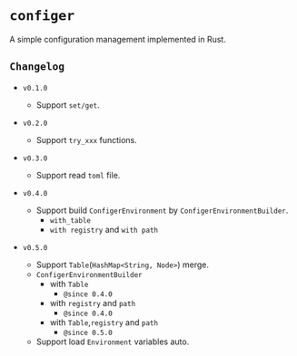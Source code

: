 # `configer`

A simple configuration management implemented in Rust.

## `Changelog`

- `v0.1.0`

    - Support `set/get`.
- `v0.2.0`
    - Support `try_xxx` functions.
- `v0.3.0`

    - Support read `toml` file.
- `v0.4.0`
    - Support build `ConfigerEnvironment` by `ConfigerEnvironmentBuilder`.
      - `with_table`
      - `with registry` and `with path`
- `v0.5.0`
    - Support `Table`(`HashMap<String, Node>`) merge.
    - `ConfigerEnvironmentBuilder`
        - with `Table`
            - `@since 0.4.0`
        - with `registry` and `path`
            - `@since 0.4.0`
        - with `Table`,`registry` and `path`
            - `@since 0.5.0`
    - Support load `Environment` variables auto.